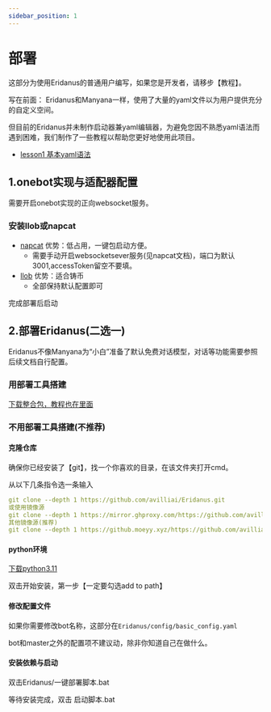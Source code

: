 ```yaml
---
sidebar_position: 1
---
```

# 部署
这部分为使用Eridanus的普通用户编写，如果您是开发者，请移步【教程】。

写在前面：
Eridanus和Manyana一样，使用了大量的yaml文件以为用户提供充分的自定义空间。

但目前的Eridanus并未制作启动器兼yaml编辑器，为避免您因不熟悉yaml语法而遇到困难，我们制作了一些教程以帮助您更好地使用此项目。
- [lesson1 基本yaml语法](https://eridanus-doc.netlify.app/docs/lessons/lesson1) 

## 1.onebot实现与适配器配置
需要开启onebot实现的正向websocket服务。
### 安装llob或napcat
- [napcat](https://napneko.github.io/) 优势：低占用，一键包启动方便。
  - 需要手动开启websocketsever服务(见napcat文档)，端口为默认3001,accessToken留空不要填。
- [llob](https://llonebot.github.io/zh-CN/guide/getting-started) 优势：适合铸币
  - 全部保持默认配置即可

完成部署后启动
## 2.部署Eridanus(二选一)
Eridanus不像Manyana为“小白”准备了默认免费对话模型，对话等功能需要参照后续文档自行配置。
### 用部署工具搭建
[下载整合包，教程也在里面](https://github.com/avilliai/Eridanus/releases)
### 不用部署工具搭建(不推荐)
#### 克隆仓库 
确保你已经安装了【git】，找一个你喜欢的目录，在该文件夹打开cmd。

从以下几条指令选一条输入
```yaml
git clone --depth 1 https://github.com/avilliai/Eridanus.git
或使用镜像源
git clone --depth 1 https://mirror.ghproxy.com/https://github.com/avilliai/Eridanus.git
其他镜像源(推荐)
git clone --depth 1 https://github.moeyy.xyz/https://github.com/avilliai/Eridanus.git
```
#### python环境
[下载python3.11](https://mirrors.huaweicloud.com/python/3.11.0/python-3.11.0-amd64.exe)

双击开始安装，第一步【一定要勾选add to path】
#### 修改配置文件
如果你需要修改bot名称，这部分在`Eridanus/config/basic_config.yaml`

bot和master之外的配置项不建议动，除非你知道自己在做什么。
#### 安装依赖与启动
双击Eridanus/一键部署脚本.bat

等待安装完成，双击 启动脚本.bat




